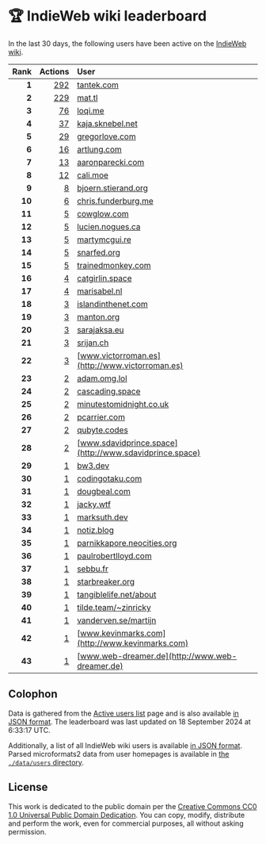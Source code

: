# 🏆 IndieWeb wiki leaderboard

In the last 30 days, the following users have been active on the [IndieWeb wiki](https://indieweb.org).

| Rank | Actions | User |
|-----:|--------:|:-----|
| **1** | [292](https://indieweb.org/Special:Contributions/Tantek.com) | [tantek.com](http://tantek.com) |
| **2** | [229](https://indieweb.org/Special:Contributions/Mat.tl) | [mat.tl](http://mat.tl) |
| **3** | [76](https://indieweb.org/Special:Contributions/Loqi.me) | [loqi.me](http://loqi.me) |
| **4** | [37](https://indieweb.org/Special:Contributions/Kaja.sknebel.net) | [kaja.sknebel.net](http://kaja.sknebel.net) |
| **5** | [29](https://indieweb.org/Special:Contributions/Gregorlove.com) | [gregorlove.com](http://gregorlove.com) |
| **6** | [16](https://indieweb.org/Special:Contributions/Artlung.com) | [artlung.com](http://artlung.com) |
| **7** | [13](https://indieweb.org/Special:Contributions/Aaronparecki.com) | [aaronparecki.com](http://aaronparecki.com) |
| **8** | [12](https://indieweb.org/Special:Contributions/Cali.moe) | [cali.moe](http://cali.moe) |
| **9** | [8](https://indieweb.org/Special:Contributions/Bjoern.stierand.org) | [bjoern.stierand.org](http://bjoern.stierand.org) |
| **10** | [6](https://indieweb.org/Special:Contributions/Chris.funderburg.me) | [chris.funderburg.me](http://chris.funderburg.me) |
| **11** | [5](https://indieweb.org/Special:Contributions/Cowglow.com) | [cowglow.com](http://cowglow.com) |
| **12** | [5](https://indieweb.org/Special:Contributions/Lucien.nogues.ca) | [lucien.nogues.ca](http://lucien.nogues.ca) |
| **13** | [5](https://indieweb.org/Special:Contributions/Martymcgui.re) | [martymcgui.re](http://martymcgui.re) |
| **14** | [5](https://indieweb.org/Special:Contributions/Snarfed.org) | [snarfed.org](http://snarfed.org) |
| **15** | [5](https://indieweb.org/Special:Contributions/Trainedmonkey.com) | [trainedmonkey.com](http://trainedmonkey.com) |
| **16** | [4](https://indieweb.org/Special:Contributions/Catgirlin.space) | [catgirlin.space](http://catgirlin.space) |
| **17** | [4](https://indieweb.org/Special:Contributions/Marisabel.nl) | [marisabel.nl](http://marisabel.nl) |
| **18** | [3](https://indieweb.org/Special:Contributions/Islandinthenet.com) | [islandinthenet.com](http://islandinthenet.com) |
| **19** | [3](https://indieweb.org/Special:Contributions/Manton.org) | [manton.org](http://manton.org) |
| **20** | [3](https://indieweb.org/Special:Contributions/Sarajaksa.eu) | [sarajaksa.eu](http://sarajaksa.eu) |
| **21** | [3](https://indieweb.org/Special:Contributions/Srijan.ch) | [srijan.ch](http://srijan.ch) |
| **22** | [3](https://indieweb.org/Special:Contributions/Www.victorroman.es) | [www.victorroman.es](http://www.victorroman.es) |
| **23** | [2](https://indieweb.org/Special:Contributions/Adam.omg.lol) | [adam.omg.lol](http://adam.omg.lol) |
| **24** | [2](https://indieweb.org/Special:Contributions/Cascading.space) | [cascading.space](http://cascading.space) |
| **25** | [2](https://indieweb.org/Special:Contributions/Minutestomidnight.co.uk) | [minutestomidnight.co.uk](http://minutestomidnight.co.uk) |
| **26** | [2](https://indieweb.org/Special:Contributions/Pcarrier.com) | [pcarrier.com](http://pcarrier.com) |
| **27** | [2](https://indieweb.org/Special:Contributions/Qubyte.codes) | [qubyte.codes](http://qubyte.codes) |
| **28** | [2](https://indieweb.org/Special:Contributions/Www.sdavidprince.space) | [www.sdavidprince.space](http://www.sdavidprince.space) |
| **29** | [1](https://indieweb.org/Special:Contributions/Bw3.dev) | [bw3.dev](http://bw3.dev) |
| **30** | [1](https://indieweb.org/Special:Contributions/Codingotaku.com) | [codingotaku.com](http://codingotaku.com) |
| **31** | [1](https://indieweb.org/Special:Contributions/Dougbeal.com) | [dougbeal.com](http://dougbeal.com) |
| **32** | [1](https://indieweb.org/Special:Contributions/Jacky.wtf) | [jacky.wtf](http://jacky.wtf) |
| **33** | [1](https://indieweb.org/Special:Contributions/Marksuth.dev) | [marksuth.dev](http://marksuth.dev) |
| **34** | [1](https://indieweb.org/Special:Contributions/Notiz.blog) | [notiz.blog](http://notiz.blog) |
| **35** | [1](https://indieweb.org/Special:Contributions/Parnikkapore.neocities.org) | [parnikkapore.neocities.org](http://parnikkapore.neocities.org) |
| **36** | [1](https://indieweb.org/Special:Contributions/Paulrobertlloyd.com) | [paulrobertlloyd.com](http://paulrobertlloyd.com) |
| **37** | [1](https://indieweb.org/Special:Contributions/Sebbu.fr) | [sebbu.fr](http://sebbu.fr) |
| **38** | [1](https://indieweb.org/Special:Contributions/Starbreaker.org) | [starbreaker.org](http://starbreaker.org) |
| **39** | [1](https://indieweb.org/Special:Contributions/Tangiblelife.net_about) | [tangiblelife.net/about](http://tangiblelife.net/about) |
| **40** | [1](https://indieweb.org/Special:Contributions/Tilde.team_~zinricky) | [tilde.team/~zinricky](http://tilde.team/~zinricky) |
| **41** | [1](https://indieweb.org/Special:Contributions/Vanderven.se_martijn) | [vanderven.se/martijn](http://vanderven.se/martijn) |
| **42** | [1](https://indieweb.org/Special:Contributions/Www.kevinmarks.com) | [www.kevinmarks.com](http://www.kevinmarks.com) |
| **43** | [1](https://indieweb.org/Special:Contributions/Www.web-dreamer.de) | [www.web-dreamer.de](http://www.web-dreamer.de) |


## Colophon

Data is gathered from the [Active users list](https://indieweb.org/Special:ActiveUsers) page and is also available [in JSON format](https://github.com/jgarber623/indieweb-wiki-leaderboard/blob/main/data/leaderboard.json). The leaderboard was last updated on 18 September 2024 at 6:33:17 UTC.

Additionally, a list of all IndieWeb wiki users is available [in JSON format](https://github.com/jgarber623/indieweb-wiki-leaderboard/blob/main/data/users.json). Parsed microformats2 data from user homepages is available in [the `./data/users` directory](https://github.com/jgarber623/indieweb-wiki-leaderboard/blob/main/data/users).

## License

This work is dedicated to the public domain per the [Creative Commons CC0 1.0 Universal Public Domain Dedication](https://creativecommons.org/publicdomain/zero/1.0/). You can copy, modify, distribute and perform the work, even for commercial purposes, all without asking permission.
